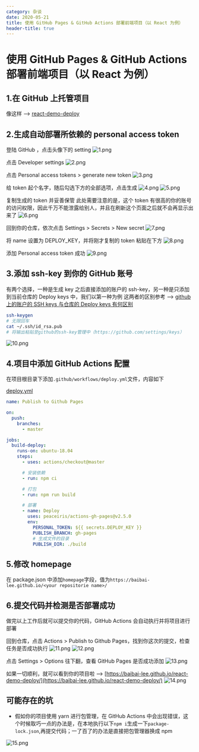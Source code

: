 ```yaml
---
category: 杂谈
date: 2020-05-21
title: 使用 GitHub Pages & GitHub Actions 部署前端项目（以 React 为例）
header-title: true
---
```


# 使用 GitHub Pages & GitHub Actions 部署前端项目（以 React 为例）

## 1.在 GitHub 上托管项目

像这样 --> [react-demo-deploy](https://github.com/baibai-lee/react-demo-deploy)

## 2.生成自动部署所依赖的 personal access token

登陆 GitHub ，点击头像下的 setting
![1.png](https://pics.leezx.cn/using-github-pages%26actions-to-deploy-projects/1.png)

点击 Developer settings
![2.png](https://pics.leezx.cn/using-github-pages%26actions-to-deploy-projects/2.png)

点击 Personal access tokens > generate new token
![3.png](https://pics.leezx.cn/using-github-pages%26actions-to-deploy-projects/3.png)

给 token 起个名字，随后勾选下方的全部选项，点击生成
![4.png](https://pics.leezx.cn/using-github-pages%26actions-to-deploy-projects/4.png)
![5.png](https://pics.leezx.cn/using-github-pages%26actions-to-deploy-projects/5.png)

复制生成的 token 并妥善保管
此处需要注意的是，这个 token 有很高的你的账号的访问权限，因此千万不能泄露给别人，并且在刷新这个页面之后就不会再显示出来了
![6.png](https://pics.leezx.cn/using-github-pages%26actions-to-deploy-projects/6.png)

回到你的仓库，依次点击 Settings > Secrets > New secret
![7.png](https://pics.leezx.cn/using-github-pages%26actions-to-deploy-projects/7.png)

将 name 设置为 DEPLOY_KEY，并将刚才复制的 token 粘贴在下方
![8.png](https://pics.leezx.cn/using-github-pages%26actions-to-deploy-projects/8.png)

添加 Personal access token 成功
![9.png](https://pics.leezx.cn/using-github-pages%26actions-to-deploy-projects/9.png)

## 3.添加 ssh-key 到你的 GitHub 账号

有两个选择，一种是生成 key 之后直接添加的账户的 ssh-key，另一种是只添加到当前仓库的 Deploy keys 中，我们以第一种为例
这两者的区别参考 --> [github 上的账户的 SSH keys 与仓库的 Deploy keys 有何区别](https://segmentfault.com/q/1010000007356879)

```bash
ssh-keygen
# 无限回车
cat ~/.ssh/id_rsa.pub
# 将输出粘贴至github的ssh-key管理中（https://github.com/settings/keys）
```

![10.png](https://pics.leezx.cn/using-github-pages%26actions-to-deploy-projects/10.png)

## 4.项目中添加 GitHub Actions 配置

在项目根目录下添加`.github/workflows/deploy.yml`文件，内容如下

[deploy.yml](https://github.com/baibai-lee/react-demo-deploy/blob/master/.github/workflows/deploy.yml)

```yml
name: Publish to Github Pages

on:
  push:
    branches:
      - master

jobs:
  build-deploy:
    runs-on: ubuntu-18.04
    steps:
      - uses: actions/checkout@master

      # 安装依赖
      - run: npm ci

      # 打包
      - run: npm run build

      # 部署
      - name: Deploy
        uses: peaceiris/actions-gh-pages@v2.5.0
        env:
          PERSONAL_TOKEN: ${{ secrets.DEPLOY_KEY }}
          PUBLISH_BRANCH: gh-pages
          # 生成文件的目录
          PUBLISH_DIR: ./build
```

## 5.修改 homepage

在 package.json 中添加`homepage`字段，值为`https://baibai-lee.github.io/<your repositorie name>/`

## 6.提交代码并检测是否部署成功

做完以上工作后就可以提交你的代码，GitHub Actions 会自动执行并将项目进行部署

回到仓库，点击 Actions > Publish to Github Pages，找到你这次的提交，检查任务是否成功执行
![11.png](https://pics.leezx.cn/using-github-pages%26actions-to-deploy-projects/11.png)
![12.png](https://pics.leezx.cn/using-github-pages%26actions-to-deploy-projects/12.png)

点击 Settings > Options 往下翻，查看 GitHub Pages 是否成功添加
![13.png](https://pics.leezx.cn/using-github-pages%26actions-to-deploy-projects/13.png)

如果一切顺利，就可以看到你的项目啦 --> [https://baibai-lee.github.io/react-demo-deploy/](https://baibai-lee.github.io/react-demo-deploy/)
![14.png](https://pics.leezx.cn/using-github-pages%26actions-to-deploy-projects/14.png)

## 可能存在的坑

- 假如你的项目使用 yarn 进行包管理，在 GitHub Actions 中会出现错误，这个时候取巧一点的办法是，在本地执行以下`npm i`生成一下`package-lock.json`,再提交代码；一了百了的办法是直接把包管理器换成 npm

![15.png](https://pics.leezx.cn/using-github-pages%26actions-to-deploy-projects/15.png)
